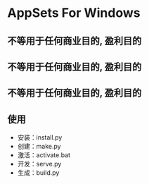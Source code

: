 # AppSets For Windows

## 不等用于任何商业目的, 盈利目的
## 不等用于任何商业目的, 盈利目的
## 不等用于任何商业目的, 盈利目的

## 使用

- 安装：install.py
- 创建：make.py
- 激活：activate.bat
- 开发：serve.py
- 生成：build.py